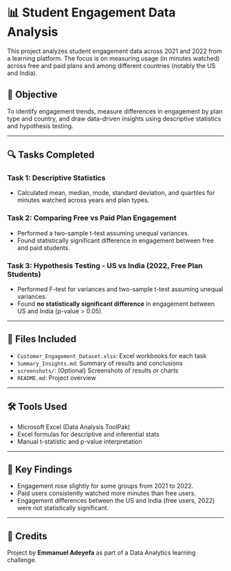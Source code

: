 # 📊 Student Engagement Data Analysis

This project analyzes student engagement data across 2021 and 2022 from a learning platform. The focus is on measuring usage (in minutes watched) across free and paid plans and among different countries (notably the US and India).

## 🎯 Objective

To identify engagement trends, measure differences in engagement by plan type and country, and draw data-driven insights using descriptive statistics and hypothesis testing.

---

## 🔍 Tasks Completed

### Task 1: Descriptive Statistics
- Calculated mean, median, mode, standard deviation, and quartiles for minutes watched across years and plan types.

### Task 2: Comparing Free vs Paid Plan Engagement
- Performed a two-sample t-test assuming unequal variances.
- Found statistically significant difference in engagement between free and paid students.

### Task 3: Hypothesis Testing - US vs India (2022, Free Plan Students)
- Performed F-test for variances and two-sample t-test assuming unequal variances.
- Found **no statistically significant difference** in engagement between US and India (p-value > 0.05).

---

## 📁 Files Included

- `Customer_Engagement_Dataset.xlsx`: Excel workbooks for each task
- `Summary_Insights.md`: Summary of results and conclusions
- `screenshots/`: (Optional) Screenshots of results or charts
- `README.md`: Project overview

---

## 🛠 Tools Used

- Microsoft Excel (Data Analysis ToolPak)
- Excel formulas for descriptive and inferential stats
- Manual t-statistic and p-value interpretation

---

## 📌 Key Findings

- Engagement rose slightly for some groups from 2021 to 2022.
- Paid users consistently watched more minutes than free users.
- Engagement differences between the US and India (free users, 2022) were not statistically significant.

---

## 🙌 Credits

Project by **Emmanuel Adeyefa** as part of a Data Analytics learning challenge.

